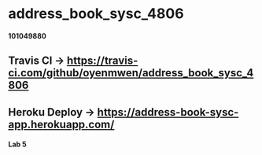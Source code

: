 # address_book_sysc_4806
#### 101049880
## Travis CI -> https://travis-ci.com/github/oyenmwen/address_book_sysc_4806
## Heroku Deploy -> https://address-book-sysc-app.herokuapp.com/
#### Lab 5

